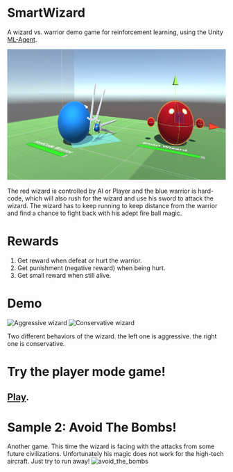 # SmartWizard
A wizard vs. warrior demo game for reinforcement learning, using the Unity [ML-Agent](https://github.com/Unity-Technologies/ml-agents).

<img src="https://github.com/bugtheta/SmartWizard/blob/master/Screenshots/figure_0.png" height="300">

The red wizard is controlled by AI or Player and the blue warrior is hard-code, which will also rush for the wizard and use his sword to attack the wizard. The wizard has to keep running to keep distance from the warrior and find a chance to fight back with his adept fire ball magic.

# Rewards
1. Get reward when defeat or hurt the warrior.
2. Get punishment (negative reward) when being hurt.
3. Get small reward when still alive.

# Demo

<img src="https://github.com/bugtheta/SmartWizard/blob/master/Screenshots/%C2%A0aggressive_wizard.gif" height="200" title="Aggressive wizard"> <img src="https://github.com/bugtheta/SmartWizard/blob/master/Screenshots/%C2%A0conservative_wizard.gif" height="200" title="Conservative wizard">

Two different behaviors of the wizard. the left one is aggressive. the right one is conservative.


# Try the player mode game!
## [Play](https://bugtheta.github.io/SmartWizard/).


# Sample 2: Avoid The Bombs!
Another game. 
This time the wizard is facing with the attacks from some future civilizations. Unfortunately his magic does not work for the high-tech aircraft. Just try to run away!
![avoid_the_bombs](https://github.com/bugtheta/SmartWizard/blob/master/Screenshots/%C2%A0avoid_the_bombs.gif)


